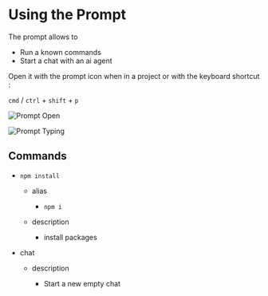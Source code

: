 # Using the Prompt

The prompt allows to

*   Run a known commands
*   Start a chat with an ai agent

Open it with the prompt icon when in a project or with the keyboard shortcut :

`cmd` / `ctrl` + `shift` + `p`

![Prompt Open](https://files.fullstacked.org/IMG_0530.png)

![Prompt Typing](https://files.fullstacked.org/Screenshot-2025-04-03-at-4.06.37-PM.png)

## Commands

*   `npm install`

    *   alias

        *   `npm i`

    *   description

        *   install packages

*   chat

    *   description

        *   Start a new empty chat
